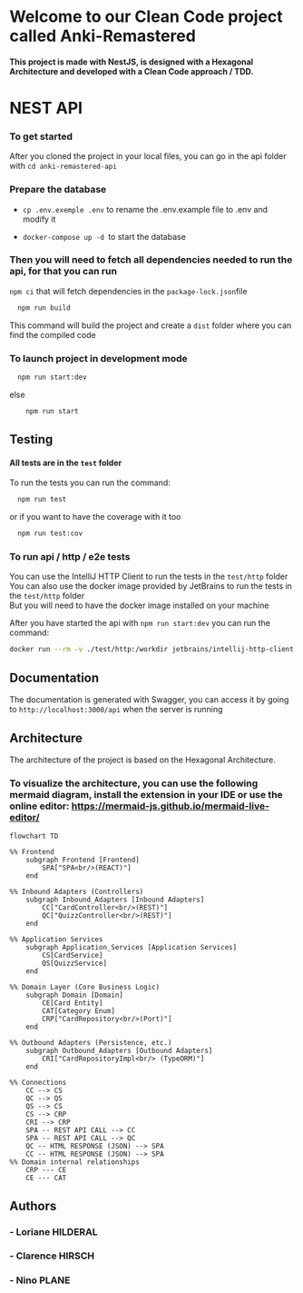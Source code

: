 # Welcome to our Clean Code project called Anki-Remastered

#### This project is made with NestJS, is designed with a Hexagonal Architecture and developed with a Clean Code approach / TDD. 

# NEST API

### To get started

 After you cloned the project in your local files, you can go in the api folder with `cd anki-remastered-api`

### Prepare the database

- `cp .env.exemple .env` to rename the .env.example file to .env and modify it

- `docker-compose up -d `to start the database

### Then you will need to fetch all dependencies needed to run the api, for that you can run
`npm ci` that will fetch dependencies in the `package-lock.json`file

```bash
  npm run build
```
This command will build the project and create a `dist` folder where you can find the compiled code

### To launch project in development mode

```bash
  npm run start:dev
```
else
```bash
    npm run start
```

## Testing

#### All tests are in the `test` folder

To run the tests you can run the command:

```bash
  npm run test
```

or if you want to have the coverage with it too

```bash
  npm run test:cov
```


### To run api / http / e2e tests

You can use the IntelliJ HTTP Client to run the tests in the `test/http` folder <br>
You can also use the docker image provided by JetBrains to run the tests in the `test/http` folder <br>
But you will need to have the docker image installed on your machine

After you have started the api with `npm run start:dev` you can run the command:

```bash
docker run --rm -v ./test/http:/workdir jetbrains/intellij-http-client -D test-suite.http
```

## Documentation

The documentation is generated with Swagger, you can access it by going to `http://localhost:3000/api` when the server is running

## Architecture

The architecture of the project is based on the Hexagonal Architecture.
### To visualize the architecture, you can use the following mermaid diagram, install the extension in your IDE or use the online editor: https://mermaid-js.github.io/mermaid-live-editor/

```mermaid
flowchart TD

%% Frontend
    subgraph Frontend [Frontend]
        SPA["SPA<br/>(REACT)"]
    end

%% Inbound Adapters (Controllers)
    subgraph Inbound_Adapters [Inbound Adapters]
        CC["CardController<br/>(REST)"]
        QC["QuizzController<br/>(REST)"]
    end

%% Application Services
    subgraph Application_Services [Application Services]
        CS[CardService]
        QS[QuizzService]
    end

%% Domain Layer (Core Business Logic)
    subgraph Domain [Domain]
        CE[Card Entity]
        CAT[Category Enum]
        CRP["CardRepository<br/>(Port)"]
    end

%% Outbound Adapters (Persistence, etc.)
    subgraph Outbound_Adapters [Outbound Adapters]
        CRI["CardRepositoryImpl<br/> (TypeORM)"]
    end

%% Connections
    CC --> CS
    QC --> QS
    QS --> CS
    CS --> CRP
    CRI --> CRP
    SPA -- REST API CALL --> CC
    SPA -- REST API CALL --> QC
    QC -- HTML RESPONSE (JSON) --> SPA
    CC -- HTML RESPONSE (JSON) --> SPA
%% Domain internal relationships
    CRP --- CE
    CE --- CAT
```

## Authors

### - Loriane HILDERAL

### - Clarence HIRSCH

### - Nino PLANE
